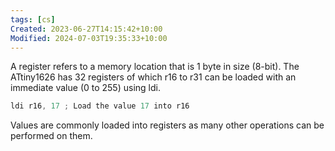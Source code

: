 ```yaml
---
tags: [cs]
Created: 2023-06-27T14:15:42+10:00
Modified: 2024-07-03T19:35:33+10:00
---
```

A register refers to a memory location that is 1 byte in size (8-bit). The ATtiny1626 has 32 registers of which r16 to r31 can be loaded with an immediate value (0 to 255) using ldi.
```c
ldi r16, 17 ; Load the value 17 into r16
```
Values are commonly loaded into registers as many other operations can be performed on them.